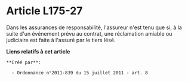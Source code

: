 # Article L175-27

Dans les assurances de responsabilité, l'assureur n'est tenu que si, à la suite d'un événement prévu au contrat, une
réclamation amiable ou judiciaire est faite à l'assuré par le tiers lésé.

**Liens relatifs à cet article**

	**Créé par**:

	  - Ordonnance n°2011-839 du 15 juillet 2011 - art. 8
